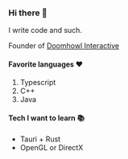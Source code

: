 ### Hi there 👋
I write code and such.

Founder of [Doomhowl Interactive](https://github.com/orgs/Doomhowl-Interactive/repositories)

#### Favorite languages ❤️
1. Typescript
2. C++
3. Java

#### Tech I want to learn 📚
- Tauri + Rust
- OpenGL or DirectX

